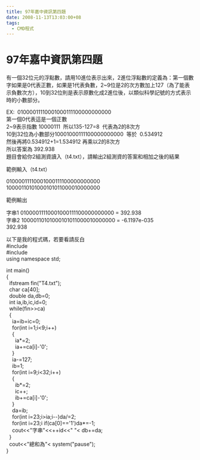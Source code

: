 ```yaml
---
title: 97年嘉中資訊第四題
date: 2008-11-13T13:03:00+08
tags:
  - CMD程式
---
```

# 97年嘉中資訊第四題

有一個32位元的浮點數，請用10進位表示出來，2進位浮點數的定義為：第一個數字如果是0代表正數，如果是1代表負數，2~9位是2的次方數加上127（為了能表示負數次方），10到32位則是表示原數化成2進位後，以類似科學記號的方式表示時的小數部分。  
  
EX:  01000011110001000111100000000000  
第一個0代表這是一個正數  
2~9表示指數 10000111  所以135-127=8  代表為2的8次方  
10到32位為小數部分10001000111100000000000  等於  0.534912  
然後再將0.534912+1=1.534912 再乘以2的8次方  
所以答案為 392.938  
題目會給你2組測資讀入（t4.txt），請輸出2組測資的答案和相加之後的結果  
  
範例輸入（t4.txt）  
  
01000011110001000111100000000000  
10000110101000101011000010000000  
  
範例輸出  
  
字串1 01000011110001000111100000000000 = 392.938  
字串2 10000110101000101011000010000000 = -6.1197e-035  
392.938  
  
以下是我的程式碼，若要看請反白  
#include  
#include  
using namespace std;  
  
int main()  
{  
  ifstream fin("T4.txt");  
  char ca\[40\];  
  double da,db=0;  
  int ia,ib,ic,id=0;  
  while(fin>>ca)  
  {  
    ia=ib=ic=0;  
    for(int i=1;i<9;i++)  
    {  
      ia\*=2;  
      ia+=ca\[i\]-'0';  
    }  
    ia-=127;  
    ib=1;  
    for(int i=9;i<32;i++)  
    {  
      ib\*=2;  
      ic++;  
      ib+=ca\[i\]-'0';  
    }  
    da=ib;  
    for(int i=23;i>ia;i--)da/=2;  
    for(int i=23;i if(ca\[0\]=='1')da\*=-1;  
    cout<<"字串"<<++id<<" "< db+=da;  
  }  
  cout<<"總和為"< system("pause");  
}